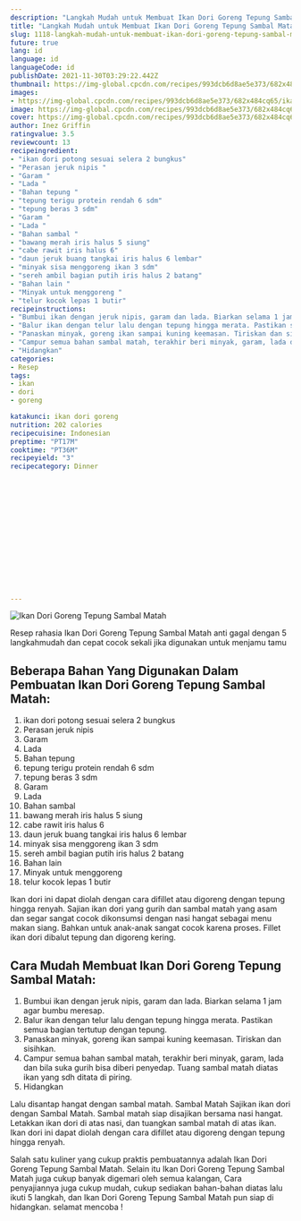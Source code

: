 ```yaml
---
description: "Langkah Mudah untuk Membuat Ikan Dori Goreng Tepung Sambal Matah Anti Gagal"
title: "Langkah Mudah untuk Membuat Ikan Dori Goreng Tepung Sambal Matah Anti Gagal"
slug: 1118-langkah-mudah-untuk-membuat-ikan-dori-goreng-tepung-sambal-matah-anti-gagal
future: true
lang: id
language: id
languageCode: id
publishDate: 2021-11-30T03:29:22.442Z 
thumbnail: https://img-global.cpcdn.com/recipes/993dcb6d8ae5e373/682x484cq65/ikan-dori-goreng-tepung-sambal-matah-foto-resep-utama.png
images:
- https://img-global.cpcdn.com/recipes/993dcb6d8ae5e373/682x484cq65/ikan-dori-goreng-tepung-sambal-matah-foto-resep-utama.png
image: https://img-global.cpcdn.com/recipes/993dcb6d8ae5e373/682x484cq65/ikan-dori-goreng-tepung-sambal-matah-foto-resep-utama.png
cover: https://img-global.cpcdn.com/recipes/993dcb6d8ae5e373/682x484cq65/ikan-dori-goreng-tepung-sambal-matah-foto-resep-utama.png
author: Inez Griffin
ratingvalue: 3.5
reviewcount: 13
recipeingredient:
- "ikan dori potong sesuai selera 2 bungkus"
- "Perasan jeruk nipis "
- "Garam "
- "Lada "
- "Bahan tepung "
- "tepung terigu protein rendah 6 sdm"
- "tepung beras 3 sdm"
- "Garam "
- "Lada "
- "Bahan sambal "
- "bawang merah iris halus 5 siung"
- "cabe rawit iris halus 6"
- "daun jeruk buang tangkai iris halus 6 lembar"
- "minyak sisa menggoreng ikan 3 sdm"
- "sereh ambil bagian putih iris halus 2 batang"
- "Bahan lain "
- "Minyak untuk menggoreng "
- "telur kocok lepas 1 butir"
recipeinstructions:
- "Bumbui ikan dengan jeruk nipis, garam dan lada. Biarkan selama 1 jam agar bumbu meresap."
- "Balur ikan dengan telur lalu dengan tepung hingga merata. Pastikan semua bagian tertutup dengan tepung."
- "Panaskan minyak, goreng ikan sampai kuning keemasan. Tiriskan dan sisihkan."
- "Campur semua bahan sambal matah, terakhir beri minyak, garam, lada dan bila suka gurih bisa diberi penyedap. Tuang sambal matah diatas ikan yang sdh ditata di piring."
- "Hidangkan"
categories:
- Resep
tags:
- ikan
- dori
- goreng

katakunci: ikan dori goreng 
nutrition: 202 calories
recipecuisine: Indonesian
preptime: "PT17M"
cooktime: "PT36M"
recipeyield: "3"
recipecategory: Dinner


     
    
    
    
    
    
    
    
    
    
    
      
    
---
```



![Ikan Dori Goreng Tepung Sambal Matah](https://img-global.cpcdn.com/recipes/993dcb6d8ae5e373/682x484cq65/ikan-dori-goreng-tepung-sambal-matah-foto-resep-utama.png)

Resep rahasia Ikan Dori Goreng Tepung Sambal Matah  anti gagal dengan 5 langkahmudah dan cepat cocok sekali jika digunakan untuk menjamu tamu

<!--inarticleads1-->

## Beberapa Bahan Yang Digunakan Dalam Pembuatan Ikan Dori Goreng Tepung Sambal Matah:

1. ikan dori potong sesuai selera 2 bungkus
1. Perasan jeruk nipis 
1. Garam 
1. Lada 
1. Bahan tepung 
1. tepung terigu protein rendah 6 sdm
1. tepung beras 3 sdm
1. Garam 
1. Lada 
1. Bahan sambal 
1. bawang merah iris halus 5 siung
1. cabe rawit iris halus 6
1. daun jeruk buang tangkai iris halus 6 lembar
1. minyak sisa menggoreng ikan 3 sdm
1. sereh ambil bagian putih iris halus 2 batang
1. Bahan lain 
1. Minyak untuk menggoreng 
1. telur kocok lepas 1 butir

Ikan dori ini dapat diolah dengan cara difillet atau digoreng dengan tepung hingga renyah. Sajian ikan dori yang gurih dan sambal matah yang asam dan segar sangat cocok dikonsumsi dengan nasi hangat sebagai menu makan siang. Bahkan untuk anak-anak sangat cocok karena proses. Fillet ikan dori dibalut tepung dan digoreng kering. 

<!--inarticleads2-->

## Cara Mudah Membuat Ikan Dori Goreng Tepung Sambal Matah:

1. Bumbui ikan dengan jeruk nipis, garam dan lada. Biarkan selama 1 jam agar bumbu meresap.
1. Balur ikan dengan telur lalu dengan tepung hingga merata. Pastikan semua bagian tertutup dengan tepung.
1. Panaskan minyak, goreng ikan sampai kuning keemasan. Tiriskan dan sisihkan.
1. Campur semua bahan sambal matah, terakhir beri minyak, garam, lada dan bila suka gurih bisa diberi penyedap. Tuang sambal matah diatas ikan yang sdh ditata di piring.
1. Hidangkan


Lalu disantap hangat dengan sambal matah. Sambal Matah Sajikan ikan dori dengan Sambal Matah. Sambal matah siap disajikan bersama nasi hangat. Letakkan ikan dori di atas nasi, dan tuangkan sambal matah di atas ikan. Ikan dori ini dapat diolah dengan cara difillet atau digoreng dengan tepung hingga renyah. 

Salah satu kuliner yang cukup praktis pembuatannya adalah  Ikan Dori Goreng Tepung Sambal Matah. Selain itu  Ikan Dori Goreng Tepung Sambal Matah  juga cukup banyak digemari oleh semua kalangan, Cara penyajiannya juga cukup mudah, cukup sediakan bahan-bahan diatas lalu ikuti 5 langkah, dan  Ikan Dori Goreng Tepung Sambal Matah  pun siap di hidangkan. selamat mencoba !

